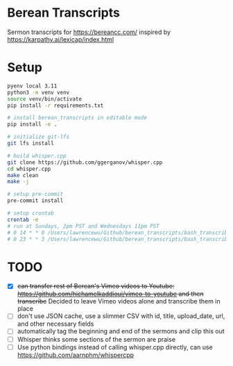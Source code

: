 # Berean Transcripts

Sermon transcripts for <https://bereancc.com/> inspired by <https://karpathy.ai/lexicap/index.html>

# Setup

```bash
pyenv local 3.11
python3 -m venv venv
source venv/bin/activate
pip install -r requirements.txt

# install berean_transcripts in editable mode
pip install -e .

# initialize git-lfs
git lfs install

# build whisper.cpp
git clone https://github.com/ggerganov/whisper.cpp
cd whisper.cpp
make clean
make -j

# setup pre-commit
pre-commit install

# setup crontab
crontab -e
# run at Sundays, 2pm PST and Wednesdays 11pm PST
# 0 14 * * 0 /Users/lawrencewu/Github/berean_transcripts/bash_transcribe_new_videos.sh
# 0 23 * * 3 /Users/lawrencewu/Github/berean_transcripts/bash_transcribe_new_videos.sh
```


# TODO

- [X] ~~can transfer rest of Berean's Vimeo videos to Youtube: https://github.com/hichamelkaddioui/vimeo-to-youtube and then transcribe~~ Decided to leave Vimeo videos alone and transcribe them in place
- [ ] don't use JSON cache, use a slimmer CSV with id, title, upload_date, url, and other necessary fields
- [ ] automatically tag the beginning and end of the sermons and clip this out
- [ ] Whisper thinks some sections of the sermon are praise
- [ ] Use python bindings instead of calling whisper.cpp directly, can use https://github.com/aarnphm/whispercpp